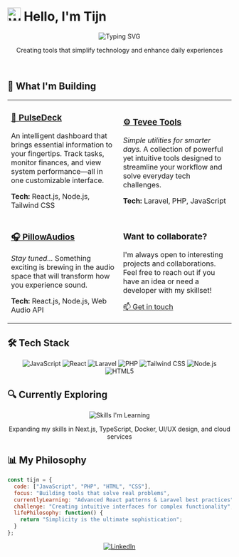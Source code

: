 # <img src="https://raw.githubusercontent.com/Tarikul-Islam-Anik/Animated-Fluent-Emojis/master/Emojis/Hand%20gestures/Waving%20Hand.png" alt="Waving Hand" width="30" height="30" /> Hello, I'm Tijn

<div align="center">
  <img src="https://readme-typing-svg.herokuapp.com?font=Fira+Code&size=24&duration=3000&pause=1000&color=2E9AFF&center=true&vCenter=true&width=435&lines=Frontend+Developer;Laravel+Enthusiast;React.js+Specialist" alt="Typing SVG" />
  <p>Creating tools that simplify technology and enhance daily experiences</p>
</div>

<br/>

## 💼 What I'm Building

<table>
  <tr>
    <td width="50%">
      <h3><a href="https://github.com/tijn/pulsedeck">🚀 PulseDeck</a></h3>
      <p>An intelligent dashboard that brings essential information to your fingertips. Track tasks, monitor finances, and view system performance—all in one customizable interface.</p>
      <p><strong>Tech:</strong> React.js, Node.js, Tailwind CSS</p>
    </td>
    <td width="50%">
      <h3><a href="https://github.com/tijn/tevee-tools">⚙️ Tevee Tools</a></h3>
      <p><em>Simple utilities for smarter days.</em> A collection of powerful yet intuitive tools designed to streamline your workflow and solve everyday tech challenges.</p>
      <p><strong>Tech:</strong> Laravel, PHP, JavaScript</p>
    </td>
  </tr>
  <tr>
    <td width="50%">
      <h3><a href="https://github.com/tijn/pillowaudios">🎧 PillowAudios</a></h3>
      <p><em>Stay tuned...</em> Something exciting is brewing in the audio space that will transform how you experience sound.</p>
      <p><strong>Tech:</strong> React.js, Node.js, Web Audio API</p>
    </td>
    <td width="50%">
      <h3>Want to collaborate?</h3>
      <p>I'm always open to interesting projects and collaborations. Feel free to reach out if you have an idea or need a developer with my skillset!</p>
      <p><a href="mailto:your-email@example.com">📫 Get in touch</a></p>
    </td>
  </tr>
</table>

## 🛠️ Tech Stack

<div align="center">
  
  ![JavaScript](https://img.shields.io/badge/JavaScript-F7DF1E?style=for-the-badge&logo=javascript&logoColor=black)
  ![React](https://img.shields.io/badge/React-61DAFB?style=for-the-badge&logo=react&logoColor=black)
  ![Laravel](https://img.shields.io/badge/Laravel-FF2D20?style=for-the-badge&logo=laravel&logoColor=white)
  ![PHP](https://img.shields.io/badge/PHP-777BB4?style=for-the-badge&logo=php&logoColor=white)
  ![Tailwind CSS](https://img.shields.io/badge/Tailwind-38B2AC?style=for-the-badge&logo=tailwind-css&logoColor=white)
  ![Node.js](https://img.shields.io/badge/Node.js-43853D?style=for-the-badge&logo=node.js&logoColor=white)
  ![HTML5](https://img.shields.io/badge/HTML5-E34F26?style=for-the-badge&logo=html5&logoColor=white)
  
</div>

## 🔍 Currently Exploring

<div align="center">
  <img src="https://skillicons.dev/icons?i=nextjs,typescript,docker,figma,aws" alt="Skills I'm Learning" />
  <p>Expanding my skills in Next.js, TypeScript, Docker, UI/UX design, and cloud services</p>
</div>

## 📊 My Philosophy

```javascript
const tijn = {
  code: ["JavaScript", "PHP", "HTML", "CSS"],
  focus: "Building tools that solve real problems",
  currentlyLearning: "Advanced React patterns & Laravel best practices",
  challenge: "Creating intuitive interfaces for complex functionality",
  lifePhilosophy: function() {
    return "Simplicity is the ultimate sophistication";
  }
};
```

<div align="center">
  <a href="https://www.linkedin.com/in/tijn-verbeek-38ba90336">
    <img src="https://img.shields.io/badge/LinkedIn-0077B5?style=for-the-badge&logo=linkedin&logoColor=white" alt="LinkedIn" />
  </a>
</div>
